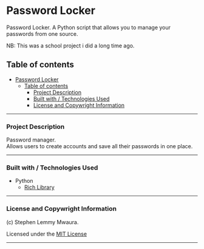 # Password Locker

Password Locker. A Python script that allows you to manage your passwords from one source.

NB: This was a school project i did a long time ago. 

## Table of contents
  <!-- - [Screenshot](#screenshot) -->
- [Password Locker](#password-locker)
  - [Table of contents](#table-of-contents)
    - [Project Description](#project-description)
    - [Built with / Technologies Used](#built-with--technologies-used)
    - [License and Copywright Information](#license-and-copywright-information)

---

<!-- ### Screenshot

![]()

--- -->
### Project Description

Password manager.\
 Allows users to create accounts and save all their passwords in one place.

---

### Built with / Technologies Used

- Python
  - [Rich Library](https://github.com/Textualize/rich)

---

### License and Copywright Information

(c) Stephen Lemmy Mwaura.

Licensed under the [MIT License](LISENCE)

---
